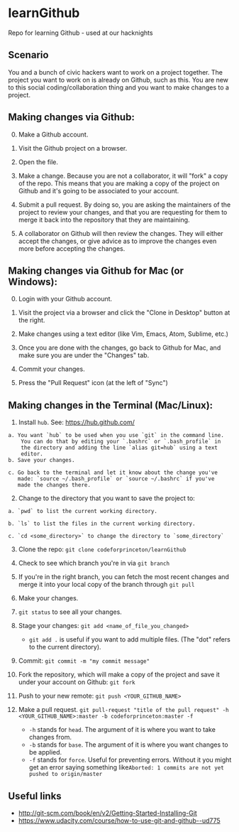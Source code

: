 # learnGithub

Repo for learning Github - used at our hacknights

## Scenario

You and a bunch of civic hackers want to work on a project together. The
project you want to work on is already on Github, such as this. You are new to
this social coding/collaboration thing and you want to make changes to a
project.

## Making changes via Github:

  0. Make a Github account.

  1. Visit the Github project on a browser.

  2. Open the file.

  3. Make a change. Because you are not a collaborator, it will "fork" a copy
     of the repo. This means that you are making a copy of the project on
     Github and it's going to be associated to your account.

  4. Submit a pull request. By doing so, you are asking the maintainers
     of the project to review your changes, and that you are requesting for
     them to merge it back into the repository that they are maintaining.

  5. A collaborator on Github will then review the changes. They will either
     accept the changes, or give advice as to improve the changes even more
     before accepting the changes.

## Making changes via Github for Mac (or Windows):

  0. Login with your Github account.

  1. Visit the project via a browser and click the "Clone in Desktop"
     button at the right.

  2. Make changes using a text editor (like Vim, Emacs, Atom, Sublime, etc.)

  3. Once you are done with the changes, go back to Github for Mac, and
     make sure you are under the "Changes" tab.

  4. Commit your changes.

  5. Press the "Pull Request" icon (at the left of "Sync")

## Making changes in the Terminal (Mac/Linux):

  1. Install `hub`. See: https://hub.github.com/

    a. You want `hub` to be used when you use `git` in the command line.
        You can do that by editing your `.bashrc` or `.bash_profile` in
        the directory and adding the line `alias git=hub` using a text
        editor.
    b. Save your changes.

    c. Go back to the terminal and let it know about the change you've
       made: `source ~/.bash_profile` or `source ~/.bashrc` if you've
       made the changes there.

  2.  Change to the directory that you want to save the project to:

    a. `pwd` to list the current working directory.

    b. `ls` to list the files in the current working directory.

    c. `cd <some_directory>` to change the directory to `some_directory`

  3. Clone the repo: `git clone codeforprinceton/learnGithub`

  4. Check to see which branch you're in via `git branch`

  5. If you're in the right branch, you can fetch the most recent changes
     and merge it into your local copy of the branch through `git pull`

  6. Make your changes.

  7. `git status` to see all your changes.

  7. Stage your changes: `git add <name_of_file_you_changed>`
      - `git add .` is useful if you want to add multiple files.
        (The "dot" refers to the current directory).

  8. Commit: `git commit -m "my commit message"`

  9. Fork the repository, which will make a copy of the project and save it
     under your account on Github: `git fork`

  10. Push to your new remote: `git push <YOUR_GITHUB_NAME>`

  11. Make a pull request. `git pull-request "title of the pull request" -h
      <YOUR_GITHUB_NAME>:master -b codeforprinceton:master -f`
      - `-h` stands for `head`. The argument of it is where you want to take
        changes from.
      - `-b` stands for `base`. The argument of it is where you want changes to
        be applied.
      - `-f` stands for `force`. Useful for preventing errors. Without it you
        might get an error saying something like`Aborted: 1 commits are not yet
        pushed to origin/master`


## Useful links

- http://git-scm.com/book/en/v2/Getting-Started-Installing-Git
- https://www.udacity.com/course/how-to-use-git-and-github--ud775
